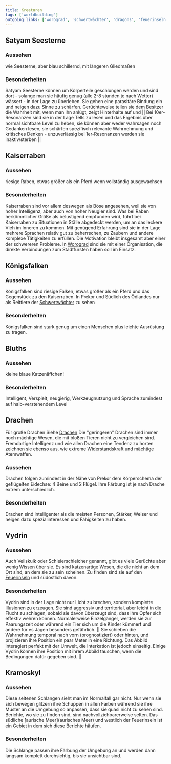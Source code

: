 ```yaml
---
title: Kreaturen  
tags: ['worldbuilding']
outgoing links: ['worograd', 'schwertwächter', 'dragons', 'feuerinseln', 'aurisches Meer']
---
```

## Satyam Seesterne
### Aussehen
wie Seesterne, aber blau schillernd, mit längeren Gliedmaßen

### Besonderheiten
Satyam Seesterne können um Körperteile geschlungen werden und sind dort - solange man sie häufig genug (alle 2-8 stunden je nach Wetter) wässert - in der Lage zu überleben. Sie gehen eine parasitäre Bindung ein und neigen dazu Sinne zu schärfen.
Gerüchteweise teilen sie dem Besitzer die Wahrheit mit, wenn man ihn anlügt, zeigt Hinterhalte auf und 
|| Bei 10er-Resonanzen sind sie in der Lage Tells zu lesen und das Ergebnis über normal sichtbare Level zu heben, sie können aber weder wahrsagen noch Gedanken lesen, sie schärfen spezifisch relevante Wahrnehmung und kritisches Denken - unzuverlässig
bei 1er-Resonanzen werden sie inaktiv/sterben ||

  

## Kaiserraben 
### Aussehen
riesige Raben, etwas größer als ein Pferd wenn vollständig ausgewachsen

### Besonderheiten
Kaiserraben sind vor allem deswegen als Böse angesehen, weil sie von hoher Intelligenz, aber auch von hoher Neugier sind. Was bei Raben herkömmlicher Größe als belustigend empfunden wird, führt bei Kaiserraben zu Situationen in Ställe abgedeckt werden, um an das leckere Vieh im Inneren zu kommen.
Mit genügend Erfahrung sind sie in der Lage mehrere Sprachen relativ gut zu beherrschen, zu Zaubern und andere komplexe Tätigkeiten zu erfüllen. Die Motivation bleibt insgesamt aber einer der schwereren Probleme.
In [Worograd](worograd) sind sie mit einer Organisation, die direkte Verbindungen zum Stadtfürsten haben soll im Einsatz.

## Königsfalken
### Aussehen

Königsfalken sind riesige Falken, etwas größer als ein Pferd und das Gegenstück zu den Kaiserraben.
In Prekor und Südlich des Ödlandes nur als Reittiere der [Schwertwächter](schwertwächter) zu sehen

###  Besonderheiten
Königsfalken sind stark genug um einen Menschen plus leichte Ausrüstung zu tragen.


## Bluths
### Aussehen
kleine blaue Katzenäffchen!
### Besonderheiten
Intelligent, Verspielt, neugierig, Werkzeugnutzung und Sprache zumindest auf halb-verstehendem Level

## Drachen
Für große Drachen Siehe [Drachen](dragons)
Die "geringeren" Drachen sind immer noch mächtige Wesen, die mit bloßen Tieren nicht zu vergleichen sind. Fremdartige Intelligenz und wie allen Drachen eine Tendenz zu horten zeichnen sie ebenso aus, wie extreme Widerstandskraft und mächtige Atemwaffen.
### Aussehen
Drachen folgen zumindest in der Nähe von Prekor dem Körperschema der geflügelten Eidechse: 4 Beine und 2 Flügel.
Ihre Färbung ist je nach Drache extrem unterschiedlich.
### Besonderheiten
Drachen sind intelligenter als die meisten Personen, Stärker, Weiser und neigen dazu spezialinteressen und Fähigkeiten zu haben.

## Vydrin
### Aussehen

Auch Veilskulk oder Schleierschleicher genannt, gibt es viele Gerüchte aber wenig Wissen über sie. Es sind katzenartige Wesen, die die nicht an dem Ort sind, an dem sie zu sein scheinen. Zu finden sind sie auf den [Feuerinseln](feuerinseln) und südöstlich davon.

### Besonderheiten

Vydrin sind in der Lage nicht nur Licht zu brechen, sondern komplette Illusionen zu erzeugen. Sie sind aggressiv und territorial, aber leicht in die Flucht zu schlagen, sobald sie davon überzeugt sind, dass ihre Opfer sich effektiv wehren können. Normalerweise Einzelgänger, werden sie zur Paarungszeit oder während ein Tier sich um die Kinder kümmert und andere für es Jagen besonders gefährlich.
|| Sie schieben die Wahrnehmung temporal nach vorn (prognostiziert) oder hinten, und projizieren ihre Position ein paar Meter in eine Richtung. Das Abbild interagiert perfekt mit der Umwelt, die Interkation ist jedoch einseitig. Einige Vydrin können ihre Position mit ihrem Abbild tauschen, wenn die Bedingungen dafür gegeben sind. ||

## Kramoskyl
### Aussehen

Diese seltenen Schlangen sieht man im Normalfall gar nicht. Nur wenn sie sich bewegen glitzern ihre Schuppen in allen Farben während sie ihre Muster an die Umgebung so anpassen, dass sie quasi nicht zu sehen sind.
Berichte, wo sie zu finden sind, sind nachvollziehbarerweise selten. Das südliche [aurische Meer](aurisches Meer) und westlich der Feuerinseln ist ein Gebiet in dem sich diese Berichte häufen.

### Besonderheiten

Die Schlange passen ihre Färbung der Umgebung an und werden dann langsam komplett durchsichtig, bis sie unsichtbar sind.




